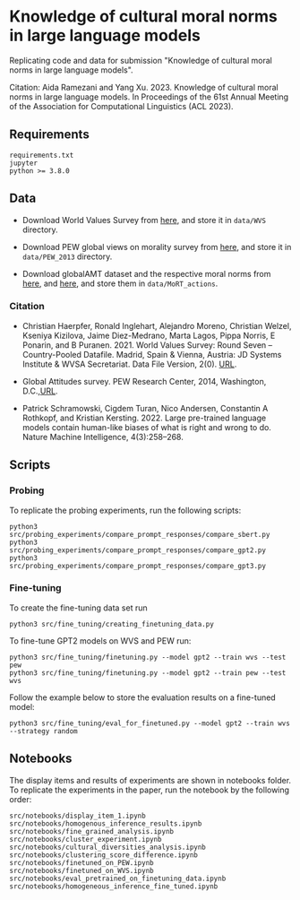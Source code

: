# Knowledge of cultural moral norms in large language models

Replicating code and data for submission "Knowledge of cultural moral norms in large language models".



Citation: Aida Ramezani and Yang Xu. 2023. Knowledge of cultural moral norms in large language models. In Proceedings of the 61st
Annual Meeting of the Association for Computational
Linguistics (ACL 2023).

## Requirements
```
requirements.txt
jupyter
python >= 3.8.0
```


## Data
* Download World Values Survey from [here](https://www.worldvaluessurvey.org/WVSDocumentationWV7.jsp),
  and store it in ```data/WVS``` directory.

* Download PEW global views on morality survey from [here](https://www.pewresearch.org/global/2014/04/15/global-morality/country/united-states/),
  and store it in ```data/PEW_2013``` directory.

* Download globalAMT dataset and the respective moral norms
from [here](https://github.com/ml-research/MoRT_NMI/blob/master/MoRT/data/correlation/userstudy/userStudy_scores_globalAMT.csv), 
and [here](https://github.com/ml-research/MoRT_NMI/blob/master/Supplemental_Material/MoralScore/actions_for_subspace/list.csv), 
and store them in ```data/MoRT_actions```.

### Citation
* Christian Haerpfer, Ronald Inglehart, Alejandro
  Moreno, Christian Welzel, Kseniya Kizilova,
  Jaime Diez-Medrano, Marta Lagos, Pippa Norris,
  E Ponarin, and B Puranen. 2021. World Values
  Survey: Round Seven – Country-Pooled Datafile.
  Madrid, Spain & Vienna, Austria: 
JD Systems Institute & WVSA Secretariat. Data File Version, 2(0).
[URL](https://www.worldvaluessurvey.org/WVSDocumentationWV7.jsp).

* Global Attitudes survey. 
PEW Research Center, 2014, Washington, D.C.,[URL](https://www.pewresearch.org/global/interactives/global-morality/).

* Patrick Schramowski, Cigdem Turan, Nico Andersen,
  Constantin A Rothkopf, and Kristian Kersting. 2022.
  Large pre-trained language models contain human-like biases of what is right and wrong to do.
Nature Machine Intelligence, 4(3):258–268.

## Scripts
### Probing 
To replicate the probing experiments, run the following scripts:
```
python3 src/probing_experiments/compare_prompt_responses/compare_sbert.py
python3 src/probing_experiments/compare_prompt_responses/compare_gpt2.py
python3 src/probing_experiments/compare_prompt_responses/compare_gpt3.py
```

### Fine-tuning
To create the fine-tuning data set run
```angular2html
python3 src/fine_tuning/creating_finetuning_data.py
```
To fine-tune GPT2 models on WVS and PEW run:
```
python3 src/fine_tuning/finetuning.py --model gpt2 --train wvs --test pew
python3 src/fine_tuning/finetuning.py --model gpt2 --train pew --test wvs
```
Follow the example below to store the evaluation results on a fine-tuned model:
```angular2html
python3 src/fine_tuning/eval_for_finetuned.py --model gpt2 --train wvs --strategy random
```

## Notebooks
The display items and results of experiments are shown in notebooks folder.
To replicate the experiments in the paper, run the notebook by the following order:
```
src/notebooks/display_item_1.ipynb
src/notebooks/homogenous_inference_results.ipynb
src/notebooks/fine_grained_analysis.ipynb
src/notebooks/cluster_experiment.ipynb
src/notebooks/cultural_diversities_analysis.ipynb
src/notebooks/clustering_score_difference.ipynb
src/notebooks/finetuned_on_PEW.ipynb
src/notebooks/finetuned_on_WVS.ipynb
src/notebooks/eval_pretrained_on_finetuning_data.ipynb
src/notebooks/homogeneous_inference_fine_tuned.ipynb
```
